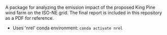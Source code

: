 A package for analyzing the emission impact of the proposed King Pine wind farm on the ISO-NE grid. The final report is included in this repository as a PDF for reference.

- Uses 'nrel' conda environment: ``conda activate nrel``
